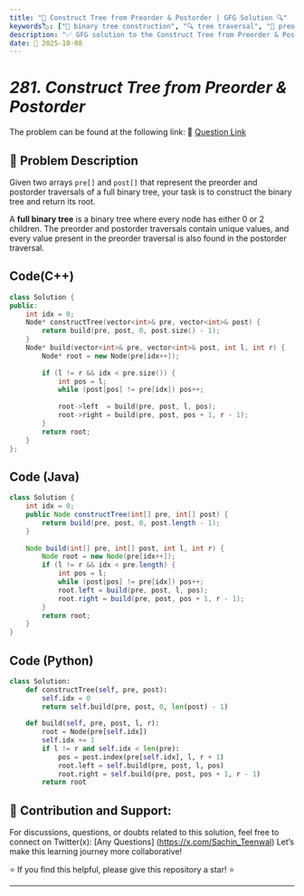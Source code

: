 ```yaml
---
title: "🌲 Construct Tree from Preorder & Postorder | GFG Solution 🔍"
keywords🏷️: ["🌲 binary tree construction", "🔍 tree traversal", "📍 preorder postorder", "📈 recursion", "📘 GFG", "🏁 competitive programming", "📚 DSA"]
description: "✅ GFG solution to the Construct Tree from Preorder & Postorder problem: build a full binary tree from preorder and postorder traversals using recursive approach with optimized lookups. 🚀"
date: 📅 2025-10-08
---
```


# *281. Construct Tree from Preorder & Postorder*

The problem can be found at the following link: 🔗 [Question Link](https://www.geeksforgeeks.org/problems/construct-tree-from-preorder-postorder/1)

## **🧩 Problem Description**

Given two arrays `pre[]` and `post[]` that represent the preorder and postorder traversals of a full binary tree, your task is to construct the binary tree and return its root.

A **full binary tree** is a binary tree where every node has either 0 or 2 children. The preorder and postorder traversals contain unique values, and every value present in the preorder traversal is also found in the postorder traversal.


## Code(C++)
```cpp
class Solution {
public:
    int idx = 0;
    Node* constructTree(vector<int>& pre, vector<int>& post) {
        return build(pre, post, 0, post.size() - 1);
    }
    Node* build(vector<int>& pre, vector<int>& post, int l, int r) {
        Node* root = new Node(pre[idx++]);
        
        if (l != r && idx < pre.size()) {
            int pos = l;
            while (post[pos] != pre[idx]) pos++;
            
            root->left  = build(pre, post, l, pos);
            root->right = build(pre, post, pos + 1, r - 1);
        }
        return root;
    }
};
```

## Code (Java)

```java
class Solution {
    int idx = 0;
    public Node constructTree(int[] pre, int[] post) {
        return build(pre, post, 0, post.length - 1);
    }
    
    Node build(int[] pre, int[] post, int l, int r) {
        Node root = new Node(pre[idx++]);
        if (l != r && idx < pre.length) {
            int pos = l;
            while (post[pos] != pre[idx]) pos++;
            root.left = build(pre, post, l, pos);
            root.right = build(pre, post, pos + 1, r - 1);
        }
        return root;
    }
}
```

## Code (Python)

```python
class Solution:
    def constructTree(self, pre, post):
        self.idx = 0
        return self.build(pre, post, 0, len(post) - 1)
    
    def build(self, pre, post, l, r):
        root = Node(pre[self.idx])
        self.idx += 1
        if l != r and self.idx < len(pre):
            pos = post.index(pre[self.idx], l, r + 1)
            root.left = self.build(pre, post, l, pos)
            root.right = self.build(pre, post, pos + 1, r - 1)
        return root
```



## 🎯 **Contribution and Support:**

For discussions, questions, or doubts related to this solution, feel free to connect on Twitter(x): [Any Questions] (https://x.com/Sachin_Teenwal) Let’s make this learning journey more collaborative!

⭐ If you find this helpful, please give this repository a star! ⭐

---
